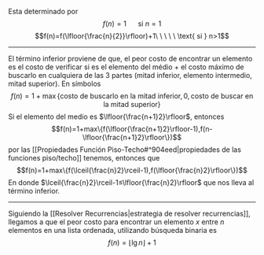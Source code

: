 Esta determinado por $$f(n)=1\ \ \ \ \ \text{ si }n=1$$$$f(n)=f(\lfloor{\frac{n}{2}}\rfloor)+1\ \ \ \ \ \text{ si } n>1$$
***
El término inferior proviene de que, el peor costo de encontrar un elemento es el costo de verificar si es el elemento del médio + el costo máximo de buscarlo en cualquiera de las 3 partes (mitad inferior, elemento intermedio, mitad superior). En símbolos$$f(n)=1+\max\{\text{costo de buscarlo en la mitad inferior}, 0, \text{costo de buscar en la mitad superior}\}$$Si el elemento del medio es $\lfloor{\frac{n+1}2}\rfloor$, entonces$$f(n)=1+max\{f(\lfloor{\frac{n+1}2}\rfloor-1),f(n-\lfloor{\frac{n+1}2}\rfloor\})$$
por las [[Propiedades Función Piso-Techo#^904eed|propiedades de las funciones piso/techo]] tenemos, entonces que$$f(n)=1+max\{f(\lceil{\frac{n}2}\rceil-1),f(\lfloor{\frac{n}2}\rfloor\})$$
En donde $\lceil{\frac{n}2}\rceil-1≤\lfloor{\frac{n}2}\rfloor$ que nos lleva al término inferior.
***
Siguiendo la [[Resolver Recurrencias|estrategia de resolver recurrencias]], llegamos a que el peor costo para encontrar un elemento $x$ entre $n$ elementos en una lista ordenada, utilizando búsqueda binaria es$$f(n)=\lfloor{\lg{n}}\rfloor+1$$